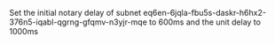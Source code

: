 Set the initial notary delay of subnet eq6en-6jqla-fbu5s-daskr-h6hx2-376n5-iqabl-qgrng-gfqmv-n3yjr-mqe to 600ms and the unit delay to 1000ms
